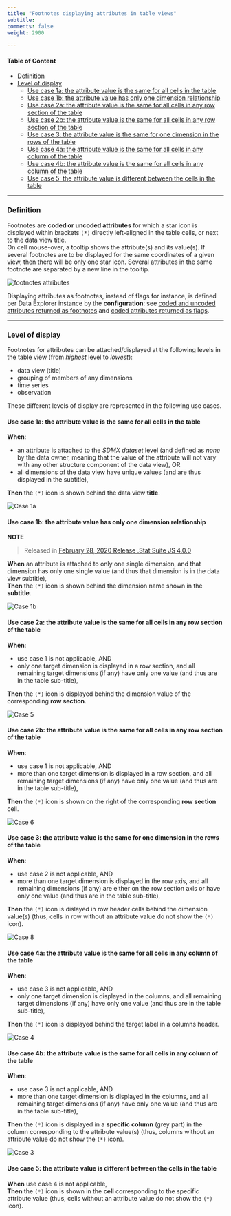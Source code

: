 ```yaml
---
title: "Footnotes displaying attributes in table views"
subtitle: 
comments: false
weight: 2900

---
```


#### Table of Content
- [Definition](#definition)
- [Level of display](#level-of-display)
  - [Use case 1a: the attribute value is the same for all cells in the table](#use-case-1a-the-attribute-value-is-the-same-for-all-cells-in-the-table)
  - [Use case 1b: the attribute value has only one dimension relationship](#use-case-1b-the-attribute-value-has-only-one-dimension-relationship)
  - [Use case 2a: the attribute value is the same for all cells in any row section of the table](#use-case-2a-the-attribute-value-is-the-same-for-all-cells-in-any-row-section-of-the-table)
  - [Use case 2b: the attribute value is the same for all cells in any row section of the table](#use-case-2b-the-attribute-value-is-the-same-for-all-cells-in-any-row-section-of-the-table)
  - [Use case 3: the attribute value is the same for one dimension in the rows of the table](#use-case-3-the-attribute-value-is-the-same-for-one-dimension-in-the-rows-of-the-table)
  - [Use case 4a: the attribute value is the same for all cells in any column of the table](#use-case-4a-the-attribute-value-is-the-same-for-all-cells-in-any-column-of-the-table)
  - [Use case 4b: the attribute value is the same for all cells in any column of the table](#use-case-4b-the-attribute-value-is-the-same-for-all-cells-in-any-column-of-the-table)
  - [Use case 5: the attribute value is different between the cells in the table](#use-case-5-the-attribute-value-is-different-between-the-cells-in-the-table)

---

### Definition
Footnotes are **coded or uncoded attributes** for which a star icon is displayed within brackets `(*)` directly left-aligned in the table cells, or next to the data view title.  
On cell mouse-over, a tooltip shows the attribute(s) and its value(s). If several footnotes are to be displayed for the same coordinates of a given view, then there will be only one star icon. Several attributes in the same footnote are separated by a new line in the tooltip. 

![footnotes attributes](/dotstatsuite-documentation/images/using-de-footnotes.png)

Displaying attributes as footnotes, instead of flags for instance, is defined per Data Explorer instance by the **configuration**: see [coded and uncoded attributes returned as footnotes](https://sis-cc.gitlab.io/dotstatsuite-documentation/configurations/de-configuration/#coded-and-uncoded-attributes-returned-as-footnotes) and [coded attributes returned as flags](https://sis-cc.gitlab.io/dotstatsuite-documentation/configurations/de-configuration/#coded-attributes-returned-as-flags).

---

### Level of display
Footnotes for attributes can be attached/displayed at the following levels in the table view (from *highest* level to *lowest*):
* data view (title)
* grouping of members of any dimensions
* time series
* observation

These different levels of display are represented in the following use cases.

#### Use case 1a: the attribute value is the same for all cells in the table
**When**:
* an attribute is attached to the *SDMX dataset* level (and defined as *none* by the data owner, meaning that the value of the attribute will not vary with any other structure component of the data view), OR
* all dimensions of the data view have unique values (and are thus displayed in the subtitle),  

**Then** the `(*)` icon is shown behind the data view **title**.  

![Case 1a](/dotstatsuite-documentation/images/using-de-footnotes-scenario1-with-no-relationship.PNG)

#### Use case 1b: the attribute value has only one dimension relationship
**NOTE**  
>Released in [February 28, 2020 Release .Stat Suite JS 4.0.0](https://sis-cc.gitlab.io/dotstatsuite-documentation/changelog/#february-28-2020)  

**When** an attribute is attached to only one single dimension, and that dimension has only one single value (and thus that dimension is in the data view subtitle),  
**Then** the `(*)` icon is shown behind the dimension name shown in the **subtitle**.

![Case 1b](/dotstatsuite-documentation/images/using-de-footnotes-one-dim-relationship.png)

#### Use case 2a: the attribute value is the same for all cells in any row section of the table
**When**:
* use case 1 is not applicable, AND
* only one target dimension is displayed in a row section, and  all remaining target dimensions (if any) have only one value (and thus are in the table sub-title),  

**Then** the `(*)` icon is displayed behind the dimension value of the corresponding **row section**.  

![Case 5](/dotstatsuite-documentation/images/using-de-footnotes-case5-with-2+dim-relationship.PNG)

#### Use case 2b: the attribute value is the same for all cells in any row section of the table
**When**:
* use case 1 is not applicable, AND
* more than one target dimension is displayed in a row section, and  all remaining target dimensions (if any) have only one value (and thus are in the table sub-title),  

**Then** the `(*)` icon is shown on the right of the corresponding **row section** cell.  

![Case 6](/dotstatsuite-documentation/images/using-de-footnotes-case6-with-2+dim-relationship.PNG)

#### Use case 3: the attribute value is the same for one dimension in the rows of the table
**When**:
* use case 2 is not applicable, AND
* more than one target dimension is displayed in the row axis, and all remaining dimensions (if any) are either on the row section axis or have only one value (and thus are in the table sub-title),  

**Then** the `(*)` icon is dislayed in row header cells behind the dimension value(s) (thus, cells in row without an attribute value do not show the `(*)` icon).  

![Case 8](/dotstatsuite-documentation/images/using-de-footnotes-case8-with-2+dim-relationship.PNG)

#### Use case 4a: the attribute value is the same for all cells in any column of the table
**When**:
* use case 3 is not applicable, AND
* only one target dimension is displayed in the columns, and all remaining target dimensions (if any) have only one value (and thus are in the table sub-title),  

**Then** the `(*)` icon is displayed  behind the target label in a columns header.  

![Case 4](/dotstatsuite-documentation/images/using-de-footnotes-case4-with-2+dim-relationship.PNG)

#### Use case 4b: the attribute value is the same for all cells in any column of the table
**When**:
* use case 3 is not applicable, AND
* more than one target dimension is displayed in the columns, and all remaining target dimensions (if any) have only one value (and thus are in the table sub-title),  

**Then** the `(*)` icon is displayed in a **specific column** (grey part) in the column corresponding to the attribute value(s) (thus, columns without an attribute value do not show the `(*)` icon).  

![Case 3](/dotstatsuite-documentation/images/using-de-footnotes-case3-with-1or2+dim-relationship.PNG)

#### Use case 5: the attribute value is different between the cells in the table
**When** use case 4 is not applicable,  
**Then** the `(*)` icon is shown in the **cell** corresponding to the specific attribute value (thus, cells without an attribute value do not show the `(*)` icon).

![]()
